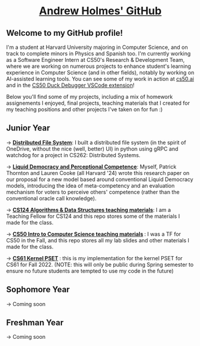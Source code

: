 <h1 align="center">
  <u> Andrew Holmes' GitHub </u>
</h1>

## Welcome to my GitHub profile!

I'm a student at Harvard University majoring in Computer Science, and on track to complete minors in Physics and Spanish too. I'm currently working as a Software Engineer Intern at CS50's Research & Development Team, where we are working on numerous projects to enhance student's learning experience in Computer Science (and in other fields), notably by working on AI-assisted learning tools. You can see some of my work in action at [cs50.ai](https://cs50.ai/) and in the [CS50 Duck Debugger VSCode extension](https://marketplace.visualstudio.com/items?itemName=CS50.ddb50)! 

Below you'll find some of my projects, including a mix of homework assignements I enjoyed, final projects, teaching materials that I created for my teaching positions and other projects I've taken on for fun :)

## Junior Year
-> <b>[Distributed File System](https://github.com/ACHolmes/distributed-file-system)</b>: I built a distributed file system (in the spirit of OneDrive, without the nice (well, better) UI) in python using gRPC and watchdog for a project in CS262: Distributed Systems.

-> <b>[Liquid Democracy and Perceptional Competence](https://github.com/ACHolmes/perceptional-competence)</b>: Myself, Patrick Thornton and Lauren Cooke (all Harvard '24) wrote this research paper on our proposal for a new model based around conventional Liquid Democracy models, introducing the idea of meta-competency and an evaluation mechanism for voters to perceive others' competence (rather than the conventional oracle call knowledge).

-> <b>[CS124 Algorithms & Data Structures teaching materials](https://github.com/ACHolmes/CS124-TF-S23)</b>: I am a Teaching Fellow for CS124 and this repo stores some of the materials I made for the class.

-> <b>[CS50 Intro to Computer Science teaching materials](https://github.com/ACHolmes/CS50TF-2022F) </b>: I was a TF for CS50 in the Fall, and this repo stores all my lab slides and other materials I made for the class.

-> <b>[CS61 Kernel PSET](https://github.com/ACHolmes/CS61-kernel) </b>: this is my implementation for the kernel PSET for CS61 for Fall 2022. (NOTE: this will only be public during Spring semester to ensure no future students are tempted to use my code in the future)

## Sophomore Year
-> Coming soon

## Freshman Year
-> Coming soon
<!--
**ACHolmes/ACHolmes** is a ✨ _special_ ✨ repository because its `README.md` (this file) appears on your GitHub profile.

Here are some ideas to get you started:

- 🔭 I’m currently working on ...
- 🌱 I’m currently learning ...
- 👯 I’m looking to collaborate on ...
- 🤔 I’m looking for help with ...
- 💬 Ask me about ...
- 📫 How to reach me: ...
- 😄 Pronouns: ...
- ⚡ Fun fact: ...
-->
